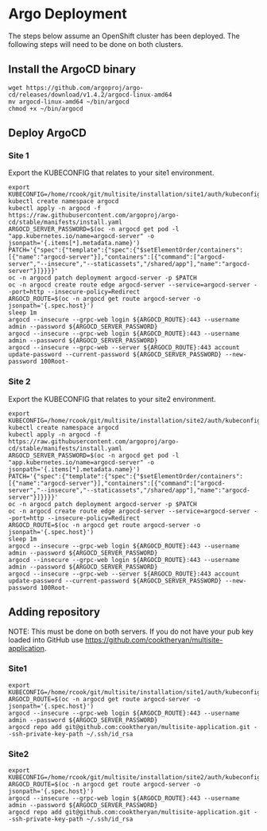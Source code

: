 # Argo Deployment 
The steps below assume an OpenShift cluster has been deployed. The following steps will need to be done on both clusters.


## Install the ArgoCD binary

```
wget https://github.com/argoproj/argo-cd/releases/download/v1.4.2/argocd-linux-amd64
mv argocd-linux-amd64 ~/bin/argocd
chmod +x ~/bin/argocd
```

## Deploy ArgoCD

### Site 1

Export the KUBECONFIG that relates to your site1 environment.
```
export KUBECONFIG=/home/rcook/git/multisite/installation/site1/auth/kubeconfig
kubectl create namespace argocd
kubectl apply -n argocd -f https://raw.githubusercontent.com/argoproj/argo-cd/stable/manifests/install.yaml
ARGOCD_SERVER_PASSWORD=$(oc -n argocd get pod -l "app.kubernetes.io/name=argocd-server" -o jsonpath='{.items[*].metadata.name}')
PATCH='{"spec":{"template":{"spec":{"$setElementOrder/containers":[{"name":"argocd-server"}],"containers":[{"command":["argocd-server","--insecure","--staticassets","/shared/app"],"name":"argocd-server"}]}}}}'
oc -n argocd patch deployment argocd-server -p $PATCH
oc -n argocd create route edge argocd-server --service=argocd-server --port=http --insecure-policy=Redirect
ARGOCD_ROUTE=$(oc -n argocd get route argocd-server -o jsonpath='{.spec.host}')
sleep 1m
argocd --insecure --grpc-web login ${ARGOCD_ROUTE}:443 --username admin --password ${ARGOCD_SERVER_PASSWORD}
argocd --insecure --grpc-web login ${ARGOCD_ROUTE}:443 --username admin --password ${ARGOCD_SERVER_PASSWORD}
argocd --insecure --grpc-web --server ${ARGOCD_ROUTE}:443 account update-password --current-password ${ARGOCD_SERVER_PASSWORD} --new-password 100Root-
```

### Site 2

Export the KUBECONFIG that relates to your site2 environment.
```
export KUBECONFIG=/home/rcook/git/multisite/installation/site2/auth/kubeconfig
kubectl create namespace argocd
kubectl apply -n argocd -f https://raw.githubusercontent.com/argoproj/argo-cd/stable/manifests/install.yaml
ARGOCD_SERVER_PASSWORD=$(oc -n argocd get pod -l "app.kubernetes.io/name=argocd-server" -o jsonpath='{.items[*].metadata.name}')
PATCH='{"spec":{"template":{"spec":{"$setElementOrder/containers":[{"name":"argocd-server"}],"containers":[{"command":["argocd-server","--insecure","--staticassets","/shared/app"],"name":"argocd-server"}]}}}}'
oc -n argocd patch deployment argocd-server -p $PATCH
oc -n argocd create route edge argocd-server --service=argocd-server --port=http --insecure-policy=Redirect
ARGOCD_ROUTE=$(oc -n argocd get route argocd-server -o jsonpath='{.spec.host}')
sleep 1m
argocd --insecure --grpc-web login ${ARGOCD_ROUTE}:443 --username admin --password ${ARGOCD_SERVER_PASSWORD}
argocd --insecure --grpc-web login ${ARGOCD_ROUTE}:443 --username admin --password ${ARGOCD_SERVER_PASSWORD}
argocd --insecure --grpc-web --server ${ARGOCD_ROUTE}:443 account update-password --current-password ${ARGOCD_SERVER_PASSWORD} --new-password 100Root-
```

## Adding repository
NOTE: This must be done on both servers. If you do not have your pub key loaded into GitHub use https://github.com/cooktheryan/multisite-application.

### Site1
```
export KUBECONFIG=/home/rcook/git/multisite/installation/site1/auth/kubeconfig
ARGOCD_ROUTE=$(oc -n argocd get route argocd-server -o jsonpath='{.spec.host}')
argocd --insecure --grpc-web login ${ARGOCD_ROUTE}:443 --username admin --password ${ARGOCD_SERVER_PASSWORD}
argocd repo add git@github.com:cooktheryan/multisite-application.git --ssh-private-key-path ~/.ssh/id_rsa
```

### Site2
```
export KUBECONFIG=/home/rcook/git/multisite/installation/site2/auth/kubeconfig
ARGOCD_ROUTE=$(oc -n argocd get route argocd-server -o jsonpath='{.spec.host}')
argocd --insecure --grpc-web login ${ARGOCD_ROUTE}:443 --username admin --password ${ARGOCD_SERVER_PASSWORD}
argocd repo add git@github.com:cooktheryan/multisite-application.git --ssh-private-key-path ~/.ssh/id_rsa
```
